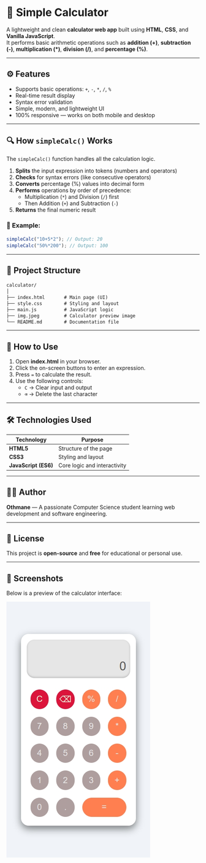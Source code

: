 # 🧮 Simple Calculator

A lightweight and clean **calculator web app** built using **HTML**, **CSS**, and **Vanilla JavaScript**.  
It performs basic arithmetic operations such as **addition (+)**, **subtraction (-)**, **multiplication (\*)**, **division (/)**, and **percentage (%)**.

---

## ⚙️ Features

- Supports basic operations: `+`, `-`, `*`, `/`, `%`
- Real-time result display
- Syntax error validation
- Simple, modern, and lightweight UI
- 100% responsive — works on both mobile and desktop

---

## 🔍 How `simpleCalc()` Works

The `simpleCalc()` function handles all the calculation logic.

1. **Splits** the input expression into tokens (numbers and operators)
2. **Checks** for syntax errors (like consecutive operators)
3. **Converts** percentage (%) values into decimal form
4. **Performs** operations by order of precedence:
   - Multiplication (`*`) and Division (`/`) first
   - Then Addition (`+`) and Subtraction (`-`)
5. **Returns** the final numeric result

### 🧩 Example:

```js
simpleCalc("10+5*2"); // Output: 20
simpleCalc("50%*200"); // Output: 100
```

---

## 📁 Project Structure

```
calculator/
│
├── index.html       # Main page (UI)
├── style.css        # Styling and layout
├── main.js          # JavaScript logic
├── img.jpeg         # Calculator preview image
└── README.md        # Documentation file
```

---

## 🧭 How to Use

1. Open **index.html** in your browser.
2. Click the on-screen buttons to enter an expression.
3. Press `=` to calculate the result.
4. Use the following controls:
   - `C` → Clear input and output
   - `⌫` → Delete the last character

---

## 🛠️ Technologies Used

| Technology           | Purpose                      |
| -------------------- | ---------------------------- |
| **HTML5**            | Structure of the page        |
| **CSS3**             | Styling and layout           |
| **JavaScript (ES6)** | Core logic and interactivity |

---

## 👨‍💻 Author

**Othmane** — A passionate Computer Science student learning web development and software engineering.

---

## 🪪 License

This project is **open-source** and **free** for educational or personal use.

---

## 📸 Screenshots

Below is a preview of the calculator interface:

![Calculator Preview](./img.jpeg)
